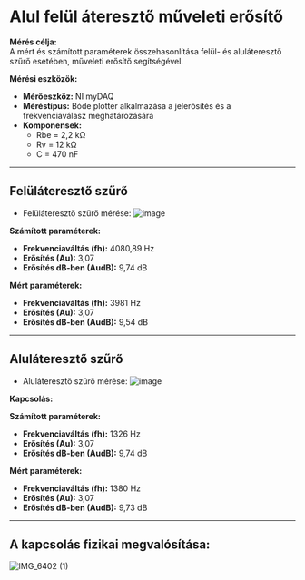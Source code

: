 # Alul felül áteresztő műveleti erősítő

**Mérés célja:**  
A mért és számított paraméterek összehasonlítása felül- és aluláteresztő szűrő esetében, műveleti erősítő segítségével.

**Mérési eszközök:**
- **Mérőeszköz:** NI myDAQ
- **Méréstípus:** Bóde plotter alkalmazása a jelerősítés és a frekvenciaválasz meghatározására
- **Komponensek:**
  - Rbe = 2,2 kΩ
  - Rv = 12 kΩ
  - C = 470 nF

---

## Felüláteresztő szűrő

 - Felüláteresztő szűrő mérése:  ![image](https://github.com/user-attachments/assets/add9845f-d8d1-4000-a084-830b42f8086e)

**Számított paraméterek:**
- **Frekvenciaváltás (fh):** 4080,89 Hz
- **Erősítés (Au):** 3,07
- **Erősítés dB-ben (AudB):** 9,74 dB

**Mért paraméterek:**
- **Frekvenciaváltás (fh):** 3981 Hz
- **Erősítés (Au):** 3,07
- **Erősítés dB-ben (AudB):** 9,54 dB

---

## Aluláteresztő szűrő

- Aluláteresztő szűrő mérése: ![image](https://github.com/user-attachments/assets/81e87f81-ed6d-4b0a-a85c-167d92a51eb5)
  
**Kapcsolás:**

**Számított paraméterek:**
- **Frekvenciaváltás (fh):** 1326 Hz
- **Erősítés (Au):** 3,07
- **Erősítés dB-ben (AudB):** 9,74 dB

**Mért paraméterek:**
- **Frekvenciaváltás (fh):** 1380 Hz
- **Erősítés (Au):** 3,07
- **Erősítés dB-ben (AudB):** 9,73 dB

---

## A kapcsolás fizikai megvalósítása:  
![IMG_6402 (1)](https://github.com/user-attachments/assets/802686e9-32d8-40b3-a422-690adb0b230f)

